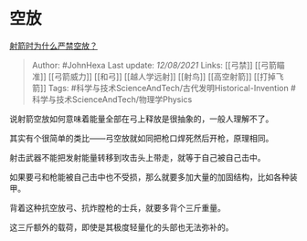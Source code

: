 # 空放
[射箭时为什么严禁空放？](https://www.zhihu.com/question/39936292/answer/2045182251)

> Author: #JohnHexa 
Last update: *12/08/2021* 
Links: [[弓禁]] [[弓箭瞄准]] [[弓箭威力]] [[和弓]] [[越人学远射]] [[射鸟]] [[高空射箭]] [[打掉飞箭]] 
Tags: #科学与技术ScienceAndTech/古代发明Historical-Invention #科学与技术ScienceAndTech/物理学Physics 


说射箭空放如何意味着能量全部在弓上释放是很抽象的，一般人理解不了。

其实有个很简单的类比——弓空放就如同把枪口焊死然后开枪，原理相同。

射击武器不能把发射能量转移到攻击头上带走，就等于自己被自己击中。

如果要弓和枪能被自己击中也不受损，那么就要多加大量的加固结构，比如各种装甲。

背着这种抗空放弓、抗炸膛枪的士兵，就要多背个三斤重量。

这三斤额外的载荷，即使是其极度轻量化的头部也无法弥补的。

  
